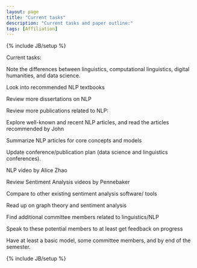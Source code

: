 ```yaml
---
layout: page
title: "Current tasks" 
description: "Current tasks and paper outline:"
tags: [Affiliation]
---
```

{% include JB/setup %}

Current tasks:

Note the differences between linguistics, computational linguistics, digital humanities, and data science.

Look into recommended NLP textbooks

Review more dissertations on NLP

Review more publications related to NLP: 

Explore well-known and recent NLP articles, and read the articles recommended by John

Summarize NLP articles for core concepts and models


Update conference/publication plan (data science and linguistics conferences).

NLP video by Alice Zhao

Review Sentiment Analysis videos by Pennebaker

Compare to other existing sentiment analysis software/ tools

Read up on graph theory and sentiment analysis

Find additional committee members related to linguistics/NLP

Speak to these potential members to at least get feedback on progress

Have at least a basic model, some committee members, and by end of the semester.

{% include JB/setup %}